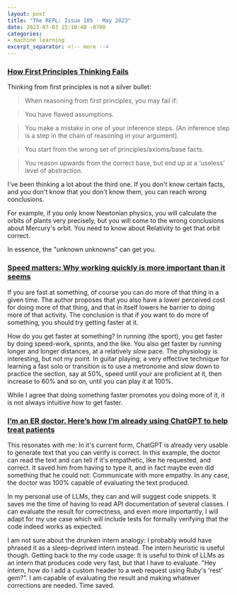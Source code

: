 ```yaml
---
layout: post
title: "The REPL: Issue 105 - May 2023"
date: 2023-07-03 15:10:48 -0700
categories:
- machine learning
excerpt_separator: <!-- more -->
---
```


### [How First Principles Thinking Fails][1]

Thinking from first principles is not a silver bullet:

> When reasoning from first principles, you may fail if:

> You have flawed assumptions.

> You make a mistake in one of your inference steps. (An inference step is a step in the chain of reasoning in your argument).

> You start from the wrong set of principles/axioms/base facts.

> You reason upwards from the correct base, but end up at a ‘useless’ level of abstraction.

I've been thinking a lot about the third one. If you don't know certain facts, and you don't know that you don't know them, you can reach wrong conclusions.

For example, if you only know Newtonian physics, you will calculate the orbits of plants very precisely, but you will come to the wrong conclusions about Mercury's orbit. You need to know about Relativity to get that orbit correct.

In essence, the "unknown unknowns" can get you.

### [Speed matters: Why working quickly is more important than it seems][2]

If you are fast at something, of course you can do more of that thing in a given time. The author proposes that you also have a lower perceived cost for doing more of that thing, and that in itself lowers he barrier to doing more of that activity. The conclusion is that if you want to do more of something, you should try getting faster at it.

How do you get faster at something? In running (the sport), you get faster by doing speed-work, sprints, and the like. You also get faster by running longer and longer distances, at a relatively *slow* pace. The physiology is interesting, but not my point. In guitar playing, a very effective technique for learning a fast solo or transition is to use a metronome and *slow* down to practice the section, say at 50%, speed until your are proficient at it, then increase to 60% and so on, until you can play it at 100%.

While I agree that doing something faster promotes you doing more of it, it is not always intuitive *how* to get faster.

### [I’m an ER doctor. Here’s how I’m already using ChatGPT to help treat patients][3]

This resonates with me: In it's current form, ChatGPT is already very usable to generate text that you can verify is correct. In this example, the doctor can read the text and can tell if it's empathetic, like he requested, and correct. It saved him from having to type it, and in fact maybe even did something that he could not: Communicate with more empathy. In any case, the doctor was 100% capable of evaluating the text produced.

In my personal use of LLMs, they can and will suggest code snippets. It saves me the time of having to read API documentation of several classes. I can evaluate the result for correctness, and even more importantly, I will adapt for my use case which will include tests for formally verifying that the code indeed works as expected.

I am not sure about the drunken intern analogy: I probably would have phrased it as a sleep-deprived intern instead. The intern heuristic is useful though. Getting back to the my code usage: It is useful to think of LLMs as an intern that produces code very fast, but that I have to evaluate. "Hey intern, how do I add a custom header to a web request using Ruby's 'rest' gem?". I am capable of evaluating the result and making whatever corrections are needed. Time saved.

[1]: https://commoncog.com/how-first-principles-thinking-fails/
[2]: http://jsomers.net/blog/speed-matters
[3]: https://inflecthealth.medium.com/im-an-er-doctor-here-s-how-i-m-already-using-chatgpt-to-help-treat-patients-a023615c65b6
